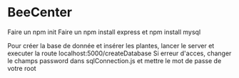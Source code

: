 # BeeCenter

Faire un npm init
Faire un npm install express et npm install mysql

Pour créer la base de donnée et insérer les plantes, lancer le server et executer la route localhost:5000/createDatabase
Si erreur d'acces, changer le champs password dans sqlConnection.js et mettre le mot de passe de votre root